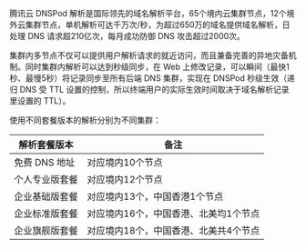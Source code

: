 腾讯云 DNSPod 解析是国际领先的域名解析平台，65个境内云集群节点，12个境外云集群节点，单机解析可达千万次/秒，为超过650万的域名提供域名解析，日处理 DNS 请求超210亿次，每月成功防御 DNS 攻击超过2000次。

集群内多节点不仅可以提供用户解析请求的就近访问，而且兼备完善的异地灾备机制。同时集群内解析可以达到秒级同步，在 Web 上修改记录，可以瞬间（最快1秒、最慢5秒）将记录同步至所有后端 DNS 集群，实现在 DNSPod 秒级生效（递归 DNS 受 TTL 设置的控制，所以终端用户的实际生效时间取决于域名解析记录里设置的 TTL）。

使用不同套餐版本的解析分别为不同集群：

|解析套餐版本 | 备注 |
|---|---|
| 免费 DNS 地址  | 对应境内10个节点|
| 个人专业版套餐 | 对应境内12个节点 |
| 企业基础版套餐 | 对应境内13个，中国香港1个节点 |
| 企业标准版套餐 | 对应境内16个，中国香港、北美均1个节点 |
| 企业旗舰版套餐 |对应境内18个，中国香港、北美共4个节点 |

